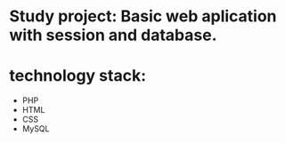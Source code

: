# Study project: Basic web aplication with session and database.
# technology stack: 
  * PHP
  * HTML
  * CSS
  * MySQL
